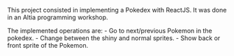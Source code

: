 This project consisted in implementing a Pokedex with ReactJS. It was done in an Altia programming workshop.

The implemented operations are:
    - Go to next/previous Pokemon in the pokedex.
    - Change between the shiny and normal sprites.
    - Show back or front sprite of the Pokemon.
